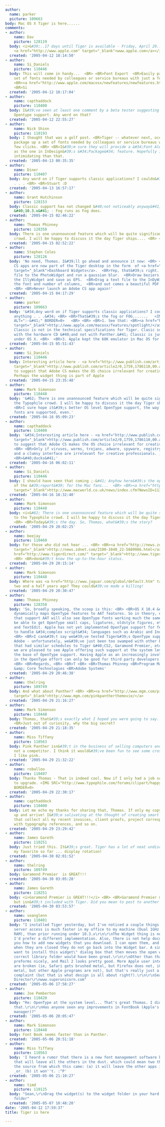 ```yaml
---
author:
  name: parker
  picture: 109663
body: Mac OS X Tiger is here......
comments:
- author:
    name: Dav
    picture: 128119
  body: <i>&#39;..17 days until Tiger is available - Friday, April 29..&#39; <BR>&#62;
    <a href="http://www.apple.com" target="_blank">www.apple.com</a></i>
  created: '2005-04-12 18:14:50'
- author:
    name: Si_Daniels
    picture: 110446
  body: This will come in handy...  <BR> <BR>Font Export  <BR>Easily package up a
    set of fonts needed by colleagues or service bureaus with just a few clicks.  <BR>
    <BR><a href="http://www.apple.com/macosx/newfeatures/newfeatures.html" target="_blank">http://www.apple.com/macosx/newfeatures/newfeatures.html</a>   <BR>
    <BR>Si
  created: '2005-04-12 18:17:04'
- author:
    name: capthaddock
    picture: 110400
  body: I&#39;ve seen at least one comment by a beta tester suggesting improved OS-level
    Opentype support. Any word on that?
  created: '2005-04-12 22:55:27'
- author:
    name: Nick Shinn
    picture: 110193
  body: I thought that was a golf post. <BR>Tiger -- whatever next, ocelot? <BR> <BR>&#62;Easily
    package up a set of fonts needed by colleagues or service bureaus with just a
    few clicks. <BR> <BR>I&#39;m sure they will provide a &#34;Font Alert&#34;, such
    as the one in InDesign&#39;s &#34;Package&#34; feature. Hopefully it will be more
    intimidating than that.
  created: '2005-04-13 00:35:35'
- author:
    name: Diner
    picture: 110407
  body: Any word on if Tiger supports classic applications? I couldn&#39;t find anything
    . . . <BR> <BR>Stuart :D
  created: '2005-04-13 16:57:17'
- author:
    name: Grant Hutchinson
    picture: 128153
  body: Classic support has not changed &#40;not noticeably anyway&#41; from Panther
    &#40;10.3.x&#41; - Fog runs as Fog does.
  created: '2005-04-15 02:46:22'
- author:
    name: Thomas Phinney
    picture: 128358
  body: There is one unannounced feature which will be quite significant to the Typophile
    crowd. I will be happy to discuss it the day Tiger ships.... <BR> <BR>T
  created: '2005-04-15 02:52:22'
- author:
    name: Stephen Coles
    picture: 128126
  body: 'No need, Thomas. I&#39;ll go ahead and announce it now: <BR> <BR>All Adobe
    CS apps are now part of the Tiger desktop in the form  of <a href="http://www.apple.com/macosx/features/dashboard/"
    target="_blank">Dashboard Widgets</a>.  <BR>Yep, that&#39;s right.  <BR>Drag a
    file to the PhotoWidget and run a gaussian blur.  <BR>Draw beziers directly in
    the IllyWidget and save as EPS.  <BR>Drag a text file to the InDyWidget, select
    the font and number of columns,  <BR>and out comes a beautiful PDF newsletter!
    <BR> <BR>Never launch an Adobe CS app again!'
  created: '2005-04-15 04:17:29'
- author:
    name: parker
    picture: 109663
  body: '&#34;Any word on if Tiger supports classic applications? I couldn&#39;t find
    anything . . .&#34; <BR> <BR>That&#39;s the fog or FOG.......   <IMG SRC="http://www.typophile.com/forums/clipart/happy.gif"
    ALT=":-&#41;" BORDER=0>   <BR> <BR> <BR>1. See that: <BR><a href="http://www.apple.com/macosx/features/spotlight/"
    target="_blank">http://www.apple.com/macosx/features/spotlight/</a> <BR> <BR>2.
    Classic is not in the technical specifications for Tiger. Clasic support came
    with the hardware CD &#40;and not with Panther.&#41; Classic is just an application
    under OS X. <BR>  <BR>3. Apple kept the 68K emulator in Mac OS for years.'
  created: '2005-04-15 05:51:43'
- author:
    name: Si_Daniels
    picture: 110446
  body: Interesting article here - <a href="http://www.publish.com/article2/0%2C1759%2C1786110%2C00.asp"
    target="_blank">http://www.publish.com/article2/0,1759,1786110,00.asp</a> - seems
    to suggest that Adobe CS makes the OS choice irrelevant for creative professionals.
    Perhaps the widget thing is part of Apple
  created: '2005-04-15 23:35:48'
- author:
    name: Mark Simonson
    picture: 110448
  body: '&#62; There is one unannounced feature which will be quite significant to
    the Typophile crowd. I will be happy to discuss it the day Tiger ships....  <BR>
    <BR>I sure hope it&#39;s better OS level OpenType support, the way that ATSUI
    fonts are supported, even.'
  created: '2005-04-16 05:09:23'
- author:
    name: capthaddock
    picture: 110400
  body: '&#34;Interesting article here - <a href="http://www.publish.com/article2/0%2C1759%2C1786110%2C00.asp"
    target="_blank">http://www.publish.com/article2/0,1759,1786110,00.asp</a> - seems
    to suggest that Adobe CS makes the OS choice irrelevant for creative professionals.&#34;
    <BR> <BR>Only if viruses, worms, trojans, adware, spyware, registry corruptions,
    and a clumsy interface are irrelevant for creative professionals. ;&#41; <BR>
    <BR>&#40;ducks&#41;'
  created: '2005-04-16 06:02:11'
- author:
    name: Si_Daniels
    picture: 110446
  body: I should have seen that coming ;-&#41; Anyhow here&#39;s the opposing analysis
    of the &#39;report&#39; for the Mac fans...  <BR> <BR><a href="http://www.macworld.co.uk/news/index.cfm?NewsID=11335&amp;Page=1&amp;pagePos=6"
    target="_blank">http://www.macworld.co.uk/news/index.cfm?NewsID=11335&amp;Page=1&amp;pagePos=6</a>
  created: '2005-04-16 18:32:40'
- author:
    name: Mark Simonson
    picture: 110448
  body: <i>&#62; There is one unannounced feature which will be quite significant
    to the Typophile crowd. I will be happy to discuss it the day Tiger ships....</i>
    <BR> <BR>Today&#39;s the day. So, Thomas, what&#39;s the story?
  created: '2005-04-29 20:02:25'
- author:
    name: beejay
    picture: 110460
  body: For those who did not hear ... <BR> <BR><a href="http://news.zdnet.com/2100-1040_22-5689986.html"
    target="_blank">http://news.zdnet.com/2100-1040_22-5689986.html</a> <BR> <BR><a
    href="http://www.tigerdirect.com/" target="_blank">http://www.tigerdirect.com/</a>
    <BR> <BR>don&#39;t know the up-to-the-hour status.
  created: '2005-04-29 20:15:14'
- author:
    name: Mark Simonson
    picture: 110448
  body: Where was <a href="http://www.jaguar.com/global/default.htm" target="_blank">Jaguar</a>
    two and a half years ago? They could&#39;ve made a killing!
  created: '2005-04-29 20:30:47'
- author:
    name: Thomas Phinney
    picture: 128358
  body: 'So, broadly speaking, the scoop is this: <BR> <BR>OS X 10.4 &#40;&#34;Tiger&#34;&#41;
    dynamically maps OpenType features to AAT features. So in theory, existing applications
    that support AAT will also see OpenType fonts working much the same way. You should
    be able to get OpenType small caps, ligatures, oldstyle figures, etcetera in Keynote
    and TextEdit. Apple has not yet implemented OpenType support for features needed
    to handle &#34;complex script&#34; languages such as Arabic and Indic, however.
    <BR> <BR>I can&#39;t say we&#39;ve tested Tiger&#39;s OpenType support here at
    Adobe - unfortunately, we&#39;ve just been too swamped with other big projects
    that had similar schedules to Tiger &#40;CS2, Garamond Premier, etc.&#41;. However,
    we are pleased to see Apple offering such support at the system level, broadening
    the base of OpenType support. Having Apple as an increasingly involved partner
    in the OpenType effort can only be good for third party developers and end users.
    <BR> <BR>Regards, <BR> <BR>T <BR> <BR>Thomas Phinney <BR>Program Manager <BR>Fonts
    &amp; Core Technologies <BR>Adobe Systems'
  created: '2005-04-29 20:46:38'
- author:
    name: thelring
    picture: 109749
  body: And what about Panther? <BR> <BR><a href="http://www.mgm.com/pinkpantherthemovie/"
    target="_blank">http://www.mgm.com/pinkpantherthemovie/</a>
  created: '2005-04-29 21:16:27'
- author:
    name: Mark Simonson
    picture: 110448
  body: Thomas, that&#39;s exactly what I hoped you were going to say. Cool! <BR>
    <BR>Just out of curiosity, why the big secret?
  created: '2005-04-29 21:18:35'
- author:
    name: Miss Tiffany
    picture: 110563
  body: Pink Panther isn&#39;t in the business of selling computers and therefore
    not a competitor. I think it would&#39;ve been fun to see some cross-promotion.
    I like pink.
  created: '2005-04-29 21:32:22'
- author:
    name: roballoo
    picture: 110497
  body: Thanks Thomas - That is indeed cool. Now if I only had a job so I could afford
    to upgrade. <IMG SRC="http://www.typophile.com/forums/clipart/happy.gif" ALT=":-&#41;"
    BORDER=0>
  created: '2005-04-29 22:30:17'
- author:
    name: capthaddock
    picture: 110400
  body: Let me echo my thanks for sharing that, Thomas. If only my copy would hurry
    up and arrive! I&#39;m salivating at the thought of creating smart directories
    that collect all my recent invoices, client proofs, project correspondence,  articles
    with typography references, and so on.
  created: '2005-04-29 23:29:42'
- author:
    name: James Gareth
    picture: 110251
  body: Just tried this. It&#39;s great. Tiger has a lot of neat undiscovered features
    my favorite so far ... display rotation!
  created: '2005-04-30 02:01:52'
- author:
    name: thelring
    picture: 109749
  body: Garamond Premier  is GREAT!!!
  created: '2005-04-30 03:05:28'
- author:
    name: James Gareth
    picture: 110251
  body: <i>Garamond Premier is GREAT!!!</i> <BR> <BR>Garamond Premier may be great
    but isn&#39;t included with Tiger. Did you mean to post to another thread?
  created: '2005-04-30 03:53:57'
- author:
    name: seanglenn
    picture: 110401
  body: "I installed Tiger yesterday, but I've noticed a couple things already. File
    server access is much faster in my office to my machine (Dual 1GHz G4 with 1gb
    RAM), than prior running under 10.3.x\r\n\r\nThe Widget thing is neat, but I think
    I'd prefer a different implementation. Also, there is not help documentation telling
    you how to add new widgets that you download. I can open them, and use them, but
    when they are closed they do not go back into the Widget bar. A simple \"do you
    want to install this widget\" dialog box that then moves the open widget to the
    correct library folder would have been great.\r\n\r\nOther than that, Spotlight
    preforms nicely, and Mail 2 looks pretty good. More Apple user interface guidelines
    are broken (ie, Safari gets brushed metal, but Firefox does not, iCal is brushed
    metal, but other Apple programs are not), but that's really just a small aesthetic
    complaint (but that is what design is all about right?).\r\n\r\nSean Glenn\r\nArt
    Director\r\nwww.superunicorn.com"
  created: '2005-05-06 17:58:27'
- author:
    name: Joe Pemberton
    picture: 110420
  body: "Re: OpenType at the system level... That's great Thomas. I didn't realize
    that.\r\n\r\nHas anyone seen any improvements in FontBook (Apple's buit in font
    manager)?"
  created: '2005-05-06 20:05:47'
- author:
    name: Mark Simonson
    picture: 110448
  body: Font Book seems faster than in Panther.
  created: '2005-05-06 20:51:18'
- author:
    name: Miss Tiffany
    picture: 110563
  body: 'I heard a rumor that there is a new font management software being released
    that will leave all the others in the dust. which could mean two things considering
    the source from which this came: (a) it will leave the other apps in the dust
    _or_ (b) it won''t. :^P'
  created: '2005-05-06 21:10:27'
- author:
    name: timd
    picture: 110125
  body: "Sean,\r\nDrag the widget(s) to the widget folder in your hard disk's library
    folder"
  created: '2005-05-07 10:48:20'
date: '2005-04-12 17:59:37'
title: Tiger is here

---
```


